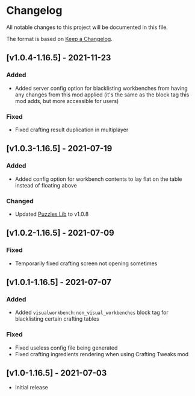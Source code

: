 # Changelog
All notable changes to this project will be documented in this file.

The format is based on [Keep a Changelog].

## [v1.0.4-1.16.5] - 2021-11-23
### Added
- Added server config option for blacklisting workbenches from having any changes from this mod applied (it's the same as the block tag this mod adds, but more accessible for users)
### Fixed
- Fixed crafting result duplication in multiplayer

## [v1.0.3-1.16.5] - 2021-07-19
### Added
- Added config option for workbench contents to lay flat on the table instead of floating above
### Changed
- Updated [Puzzles Lib] to v1.0.8

## [v1.0.2-1.16.5] - 2021-07-09
### Fixed
- Temporarily fixed crafting screen not opening sometimes

## [v1.0.1-1.16.5] - 2021-07-07
### Added
- Added `visualworkbench:non_visual_workbenches` block tag for blacklisting certain crafting tables 
### Fixed
- Fixed useless config file being generated
- Fixed crafting ingredients rendering when using Crafting Tweaks mod

## [v1.0-1.16.5] - 2021-07-03
- Initial release

[Keep a Changelog]: https://keepachangelog.com/en/1.0.0/
[Puzzles Lib]: https://www.curseforge.com/minecraft/mc-mods/puzzles-lib
